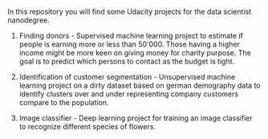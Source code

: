 In this repository you will find some Udacity projects for the data scientist nanodegree.

1. Finding donors - Supervised machine learning project to estimate if people is earning more or less than 50'000. 
Those having a higher income might be more keen on giving money for charity purpose. 
The goal is to predict which persons to contact as the budget is tight.

2. Identification of customer segmentation - Unsupervised machine learning project on a dirty dataset based on german demography data to identify clusters over and under representing company customers compare to the population.

3. Image classifier - Deep learning project for training an image classifier to recognize different species of flowers.
